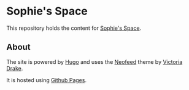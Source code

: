 # Sophie's Space

This repository holds the content for [Sophie's Space](https://sophi.ee).

## About

The site is powered by [Hugo](https://gohugo.io/) and uses the [Neofeed](https://neofeed.dev/) theme by [Victoria Drake](https://github.com/victoriadrake).

It is hosted using [Github Pages](https://pages.github.com/).
